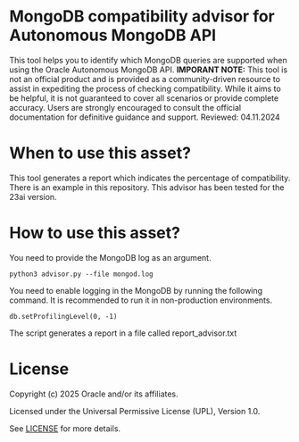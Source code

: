 # MongoDB compatibility advisor for Autonomous MongoDB API

This tool helps you to identify which MongoDB queries are supported when using the Oracle Autonomous MongoDB API. 
**IMPORANT NOTE:** This tool is not an official product and is provided as a community-driven resource to assist in expediting the process of checking compatibility. While it aims to be helpful, it is not guaranteed to cover all scenarios or provide complete accuracy. Users are strongly encouraged to consult the official documentation for definitive guidance and support. 
Reviewed: 04.11.2024

# When to use this asset?

This tool generates a report which indicates the percentage of compatibility. There is an example in this repository. This advisor has been tested for the 23ai version.

# How to use this asset?

You need to provide the MongoDB log as an argument.

```
python3 advisor.py --file mongod.log
```

You need to enable logging in the MongoDB by running the following command. It is recommended to run it in non-production environments.
```
db.setProfilingLevel(0, -1)
```

The script generates a report in a file called report_advisor.txt

# License
 
Copyright (c) 2025 Oracle and/or its affiliates.
 
Licensed under the Universal Permissive License (UPL), Version 1.0.
 
See [LICENSE](https://github.com/oracle-devrel/technology-engineering/blob/main/LICENSE) for more details.
